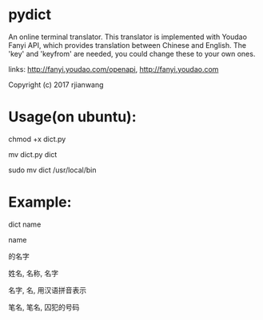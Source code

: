 pydict
==
An online terminal translator.
This translator is implemented with Youdao Fanyi API, which provides
translation between Chinese and English.
The 'key' and 'keyfrom' are needed, you could change these to your 
own ones.
	
links:	http://fanyi.youdao.com/openapi, http://fanyi.youdao.com

Copyright (c) 2017 rjianwang

Usage(on ubuntu):
===

chmod +x dict.py

mv dict.py dict

sudo mv dict /usr/local/bin

Example:
===

dict name

name

的名字

姓名, 名称, 名字

名字, 名, 用汉语拼音表示

笔名, 笔名, 囚犯的号码
